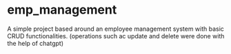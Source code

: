 # emp_management
A simple project based around an employee management system with basic CRUD functionalities. (operations such ac update and delete were done with the help of chatgpt)
